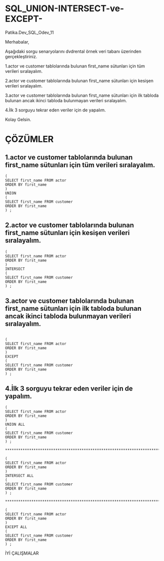 # SQL_UNION-INTERSECT-ve-EXCEPT-
Patika.Dev_SQL_Odev_11

Merhabalar,



Aşağıdaki sorgu senaryolarını dvdrental örnek veri tabanı üzerinden gerçekleştiriniz.

1.actor ve customer tablolarında bulunan first_name sütunları için tüm verileri sıralayalım.

2.actor ve customer tablolarında bulunan first_name sütunları için kesişen verileri sıralayalım.

3.actor ve customer tablolarında bulunan first_name sütunları için ilk tabloda bulunan ancak ikinci tabloda bulunmayan verileri sıralayalım.

4.İlk 3 sorguyu tekrar eden veriler için de yapalım.


Kolay Gelsin.
# ÇÖZÜMLER

## 1.actor ve customer tablolarında bulunan first_name sütunları için tüm verileri sıralayalım.
```
(
SELECT first_name FROM actor
ORDER BY first_name
)
UNION
(
SELECT first_name FROM customer
ORDER BY first_name
) ;
```
## 2.actor ve customer tablolarında bulunan first_name sütunları için kesişen verileri sıralayalım.
```
(
SELECT first_name FROM actor
ORDER BY first_name
)
INTERSECT
(
SELECT first_name FROM customer
ORDER BY first_name
) ;
```
## 3.actor ve customer tablolarında bulunan first_name sütunları için ilk tabloda bulunan ancak ikinci tabloda bulunmayan verileri sıralayalım.
```

(
SELECT first_name FROM actor
ORDER BY first_name
)
EXCEPT
(
SELECT first_name FROM customer
ORDER BY first_name
) ;
```
## 4.İlk 3 sorguyu tekrar eden veriler için de yapalım.
```
(
SELECT first_name FROM actor
ORDER BY first_name
)
UNION ALL
(
SELECT first_name FROM customer
ORDER BY first_name
) ;

**********************************************************************************************************

(
SELECT first_name FROM actor
ORDER BY first_name
)
INTERSECT ALL
(
SELECT first_name FROM customer
ORDER BY first_name
) ;

**********************************************************************************************************

(
SELECT first_name FROM actor
ORDER BY first_name
)
EXCEPT ALL
(
SELECT first_name FROM customer
ORDER BY first_name
) ;
```
İYİ ÇALIŞMALAR
